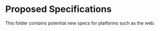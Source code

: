 Proposed Specifications
=======================

This folder contains potential new specs for platforms such as the web.